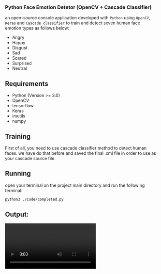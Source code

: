 ### Python Face Emotion Detetor (OpenCV + Cascade Classifier)
an open-source console application developed with `Python` using `OpenCV`, `Keras` and `Cascade classifier` to train and detect seven human face emotion types as follows below:
* Angry
* Happy
* Disgust
* Sad
* Scared
* Surprised
* Neutral

## Requirements
- Python (Version >= 3.0)
- OpenCV
- tensorflow
- Keras
- imutils
- numpy

## Training
First of all, you need to  use cascade classifier method to detect human faces. we have  do that before and saved the final .xml file in order to use as your cascade source file.  
## Running
open your terminal on the project main directory and run the following terminal:
```bash
python3 ./Code/completed.py
```

## Output:
![output](https://github.com/mohammadJaliliTorkamani/Face-Emotions-Detector/blob/master/media/ezgif.com-gif-maker.mp4 "output")